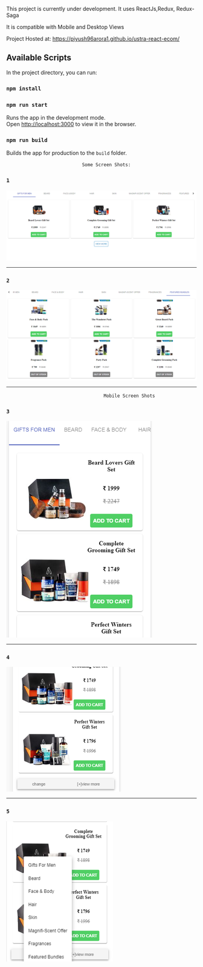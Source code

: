 This project is currently under development.
It uses ReactJs,Redux, Redux-Saga

It is compatible with Mobile and Desktop Views

Project Hosted at: https://piyush96arora1.github.io/ustra-react-ecom/

## Available Scripts

In the project directory, you can run:
### `npm install`

### `npm run start`

Runs the app in the development mode.<br>
Open [http://localhost:3000](http://localhost:3000) to view it in the browser.


### `npm run build`

Builds the app for production to the `build` folder.<br>

                                Some Screen Shots:
### `1`
![alt text](https://github.com/piyush96arora1/ustra-react-ecom/blob/master/public/Capture1.PNG)

-------------------------------------------------------------------------------------------------------------

### `2`
![alt text](https://github.com/piyush96arora1/ustra-react-ecom/blob/master/public/Capture2.PNG)


-------------------------------------------------------------------------------------------------------------------------------------                                           
                                        Mobile Screen Shots
### `3`
![alt text](https://github.com/piyush96arora1/ustra-react-ecom/blob/master/public/Capture3.PNG)


-------------------------------------------------------------------------------------------------------------------------------------  

### `4`
![alt text](https://github.com/piyush96arora1/ustra-react-ecom/blob/master/public/Capture4.PNG)


-------------------------------------------------------------------------------------------------------------------------------------  

### `5`
![alt text](https://github.com/piyush96arora1/ustra-react-ecom/blob/master/public/Capture5.PNG)

